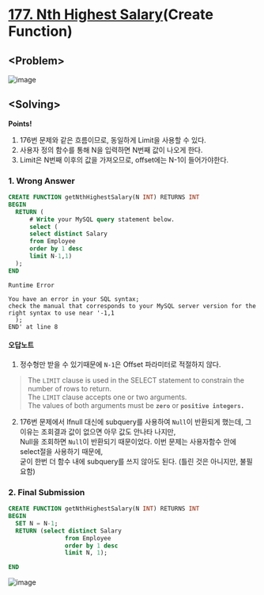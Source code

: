 # [177. Nth Highest Salary](https://leetcode.com/problems/nth-highest-salary/)(Create Function)

## \<Problem\>
![image](https://user-images.githubusercontent.com/74705142/110888763-34a79980-8330-11eb-9577-c8b7ecfecf67.png)

## \<Solving\>
**Points!**
1. 176번 문제와 같은 흐름이므로, 동일하게 Limit을 사용할 수 있다. 
2. 사용자 정의 함수를 통해 N을 입력하면 N번째 값이 나오게 한다. 
3. Limit은 N번째 이후의 값을 가져오므로, offset에는 N-1이 들어가야한다.  

### 1. Wrong Answer
```sql
CREATE FUNCTION getNthHighestSalary(N INT) RETURNS INT
BEGIN
  RETURN (
      # Write your MySQL query statement below.
      select (
      select distinct Salary
      from Employee
      order by 1 desc
      limit N-1,1)
  );
END
```
```
Runtime Error

You have an error in your SQL syntax; 
check the manual that corresponds to your MySQL server version for the right syntax to use near '-1,1
  );
END' at line 8
```
#### 오답노트
1. 정수형만 받을 수 있기때문에 `N-1`은 Offset 파라미터로 적절하지 않다.
>The `LIMIT` clause is used in the SELECT statement to constrain the number of rows to return.  
The `LIMIT` clause accepts one or two arguments.  
The values of both arguments must be **`zero`** or **`positive integers.`** 
 
2. 176번 문제에서 Ifnull 대신에 subquery를 사용하여 `Null`이 반환되게 했는데, 그 이유는 조회결과 값이 없으면 아무 값도 안나타 나지만,  
Null을 조회하면 `Null`이 반환되기 때문이었다. 이번 문제는 사용자함수 안에 select절을 사용하기 때문에,  
굳이 한번 더 함수 내에 subquery를 쓰지 않아도 된다. (틀린 것은 아니지만, 불필요함)
   
### 2. Final Submission
```sql
CREATE FUNCTION getNthHighestSalary(N INT) RETURNS INT
BEGIN
  SET N = N-1; 
  RETURN (select distinct Salary 
                from Employee 
                order by 1 desc
                limit N, 1);

END
 ```
 
![image](https://user-images.githubusercontent.com/74705142/110891138-bc8fa280-8334-11eb-8193-11cc2b1e2fd0.png)




